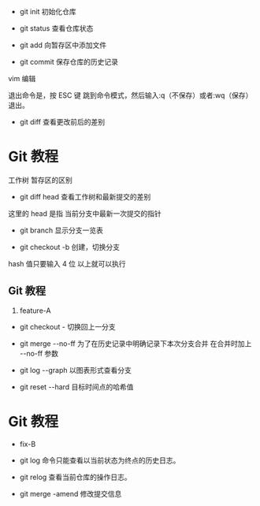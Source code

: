 - git init 初始化仓库

- git status 查看仓库状态

- git add 向暂存区中添加文件

- git commit 保存仓库的历史记录

vim 编辑

退出命令是，按 ESC 键 跳到命令模式，然后输入:q（不保存）或者:wq（保存） 退出。

- git diff 查看更改前后的差别

# Git 教程

工作树 暂存区的区别

- git diff head 查看工作树和最新提交的差别

这里的 head 是指 当前分支中最新一次提交的指针

- git branch 显示分支一览表

- git checkout -b 创建，切换分支

hash 值只要输入 4 位 以上就可以执行

## Git 教程

1. feature-A

- git checkout - 切换回上一分支

- git merge --no-ff 为了在历史记录中明确记录下本次分支合并 在合并时加上 --no-ff 参数

- git log --graph 以图表形式查看分支

- git reset --hard 目标时间点的哈希值

# Git 教程

- fix-B

- git log 命令只能查看以当前状态为终点的历史日志。
- git relog 查看当前仓库的操作日志。

- git merge -amend 修改提交信息
